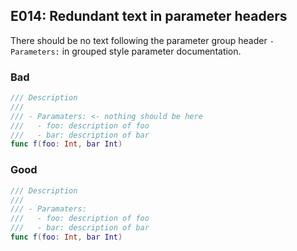 ## E014: Redundant text in parameter headers


There should be no text following the parameter group header `- Parameters:` in
grouped style parameter documentation.


### Bad

```swift
/// Description
///
/// - Paramaters: <- nothing should be here
///   - foo: description of foo
///   - bar: description of bar
func f(foo: Int, bar Int)
```

### Good

```swift
/// Description
///
/// - Paramaters:
///   - foo: description of foo
///   - bar: description of bar
func f(foo: Int, bar Int)
```
